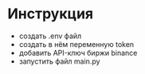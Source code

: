 # Инструкция

- создать .env файл
- создать в нём переменную token
- добавить API-ключ биржи binance
- запустить файл main.py